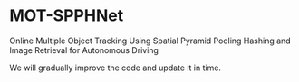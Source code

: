 # MOT-SPPHNet
Online Multiple Object Tracking Using Spatial Pyramid Pooling Hashing and Image Retrieval for Autonomous Driving

We will gradually improve the code and update it in time.
